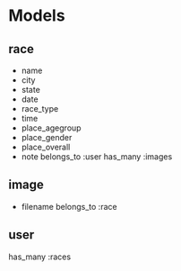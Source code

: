 # Models

## race
* name
* city
* state
* date
* race_type
* time
* place_agegroup
* place_gender
* place_overall
* note
belongs_to :user
has_many :images

## image
* filename
belongs_to :race

## user
has_many :races

